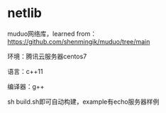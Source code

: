 # netlib
muduo网络库，learned from：https://github.com/shenmingik/muduo/tree/main

环境：腾讯云服务器centos7

语言：c++11

编译器：g++

sh build.sh即可自动构建，example有echo服务器样例
